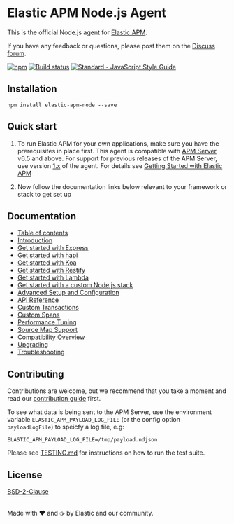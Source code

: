 # Elastic APM Node.js Agent

This is the official Node.js agent for [Elastic APM](https://www.elastic.co/solutions/apm).

If you have any feedback or questions,
please post them on the [Discuss forum](https://discuss.elastic.co/c/apm).

[![npm](https://img.shields.io/npm/v/elastic-apm-node.svg)](https://www.npmjs.com/package/elastic-apm-node)
[![Build status](https://travis-ci.org/elastic/apm-agent-nodejs.svg?branch=2.x)](https://travis-ci.org/elastic/apm-agent-nodejs)
[![Standard - JavaScript Style Guide](https://img.shields.io/badge/code%20style-standard-brightgreen.svg?style=flat)](https://github.com/standard/standard)

## Installation

```
npm install elastic-apm-node --save
```

## Quick start

1. To run Elastic APM for your own applications,
   make sure you have the prerequisites in place first.
   This agent is compatible with [APM Server](https://github.com/elastic/apm-server) v6.5 and above.
   For support for previous releases of the APM Server,
   use version [1.x](https://github.com/elastic/apm-agent-nodejs/tree/1.x) of the agent.
   For details see [Getting Started with Elastic APM](https://www.elastic.co/guide/en/apm/get-started)

1. Now follow the documentation links below relevant to your framework or stack to get set up

## Documentation

- [Table of contents](https://www.elastic.co/guide/en/apm/agent/nodejs)
- [Introduction](https://www.elastic.co/guide/en/apm/agent/nodejs/current/intro.html)
- [Get started with Express](https://www.elastic.co/guide/en/apm/agent/nodejs/current/express.html)
- [Get started with hapi](https://www.elastic.co/guide/en/apm/agent/nodejs/current/hapi.html)
- [Get started with Koa](https://www.elastic.co/guide/en/apm/agent/nodejs/current/koa.html)
- [Get started with Restify](https://www.elastic.co/guide/en/apm/agent/nodejs/current/restify.html)
- [Get started with Lambda](https://www.elastic.co/guide/en/apm/agent/nodejs/current/lambda.html)
- [Get started with a custom Node.js stack](https://www.elastic.co/guide/en/apm/agent/nodejs/current/custom-stack.html)
- [Advanced Setup and Configuration](https://www.elastic.co/guide/en/apm/agent/nodejs/current/advanced-setup.html)
- [API Reference](https://www.elastic.co/guide/en/apm/agent/nodejs/current/api.html)
- [Custom Transactions](https://www.elastic.co/guide/en/apm/agent/nodejs/current/custom-transactions.html)
- [Custom Spans](https://www.elastic.co/guide/en/apm/agent/nodejs/current/custom-spans.html)
- [Performance Tuning](https://www.elastic.co/guide/en/apm/agent/nodejs/current/performance-tuning.html)
- [Source Map Support](https://www.elastic.co/guide/en/apm/agent/nodejs/current/source-maps.html)
- [Compatibility Overview](https://www.elastic.co/guide/en/apm/agent/nodejs/current/compatibility.html)
- [Upgrading](https://www.elastic.co/guide/en/apm/agent/nodejs/current/upgrading.html)
- [Troubleshooting](https://www.elastic.co/guide/en/apm/agent/nodejs/current/troubleshooting.html)

## Contributing

Contributions are welcome,
but we recommend that you take a moment and read our [contribution guide](CONTRIBUTING.md) first.

To see what data is being sent to the APM Server,
use the environment variable `ELASTIC_APM_PAYLOAD_LOG_FILE` (or the config option `payloadLogFile`) to speicfy a log file,
e.g:

```
ELASTIC_APM_PAYLOAD_LOG_FILE=/tmp/payload.ndjson
```

Please see [TESTING.md](TESTING.md) for instructions on how to run the test suite.

## License

[BSD-2-Clause](LICENSE)

<br>Made with ♥️ and ☕️ by Elastic and our community.
